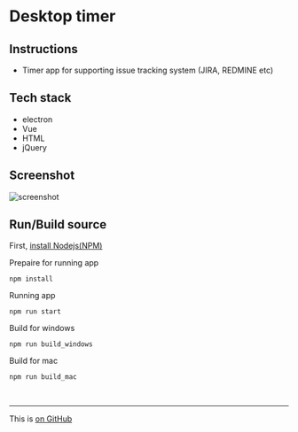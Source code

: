 # Desktop timer

## Instructions
* Timer app for supporting issue tracking system (JIRA, REDMINE etc)

## Tech stack
* electron
* Vue
* HTML
* jQuery

## Screenshot
![screenshot](/../master/assets/screenshot.png?raw=true "screenshot")

## Run/Build source
First, [install Nodejs(NPM)](https://nodejs.org/ko/)

Prepaire for running app  
```
npm install
```
Running app

```
npm run start 
```
Build for windows
```
npm run build_windows
```
Build for mac
```
npm run build_mac
```

&nbsp;
___

This is [on GitHub](https://github.com/code1492/tray-timer)

